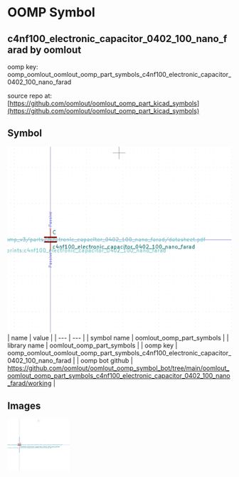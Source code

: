 # OOMP Symbol  
## c4nf100_electronic_capacitor_0402_100_nano_farad  by oomlout  
  
oomp key: oomp_oomlout_oomlout_oomp_part_symbols_c4nf100_electronic_capacitor_0402_100_nano_farad  
  
source repo at: [https://github.com/oomlout/oomlout_oomp_part_kicad_symbols](https://github.com/oomlout/oomlout_oomp_part_kicad_symbols)  
## Symbol  
  
[![working.png](working_600.png)](working.png)  
| name | value | 
| --- | --- | 
| symbol name | oomlout_oomp_part_symbols | 
| library name | oomlout_oomp_part_symbols | 
| oomp key | oomp_oomlout_oomlout_oomp_part_symbols_c4nf100_electronic_capacitor_0402_100_nano_farad | 
| oomp bot github | https://github.com/oomlout/oomlout_oomp_symbol_bot/tree/main/oomlout_oomlout_oomp_part_symbols_c4nf100_electronic_capacitor_0402_100_nano_farad/working | 
## Images  
  
[![working.png](working_140.png)](working.png)  
